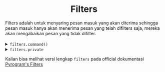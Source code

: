 <h1 align="center">Filters</h1>
Filters adalah untuk menyaring pesan masuk yang akan diterima sehingga
pesan masuk hanya akan menerima pesan yang telah difilters saja, mereka
akan mengabaikan pesan yang tidak difilter.
<br>
<br>

<details>
<summary><code>filters.command()</code></summary>
&nbsp;&nbsp;&nbsp; Filter ini untuk menyaring pesan slash command atau pesan perintah, namun filter ini bisa juga diubah prefixnya menjadi seperti .start, !start, $start, tetapi defaultnya adalah (/), sebagai contoh.
<br>
<br>

```python
from pyrogram import Client, filters
from pyrogram.types import Message

bot = Client(
    "YourSession",
    api_id=123124,
    api_hash="ADaskcAWKdjaoiDjaawid",
    bot_token="1231312:abccsaiddjwi"
)

@bot.on_message(filters.command("start"))
async def on_start_cmd(_, m: Message):
    await m.reply(f"Halo kamu {m.from_user.mention}")

if __name__ == "__main__":
    bot.run()
```
</details>

<details>
<summary><code>filters.private</code></summary>
&nbsp;&nbsp;&nbsp; Filter ini untuk menyaring pesan private seperti personal chat dan tidak akan menerima pesan dari grup ataupun yang lain.
<br>
<br>

```python
from pyrogram import Client, filters
from pyrogram.types import Message

bot = Client(
    "YourSession",
    api_id=123124,
    api_hash="ADaskcAWKdjaoiDjaawid",
    bot_token="1231312:abccsaiddjwi"
)

@bot.on_message(
    filters.command("start") &
    filters.private
)
async def on_start_cmd(_, m: Message):
    await m.reply(f"Halo kamu {m.from_user.mention}")

if __name__ == "__main__":
    bot.run()
```
</details>

Kalian bisa melihat versi lengkap `filters` pada official dokumentasi [Pyrogram's Filters](https://docs.pyrogram.org/api/filters "Dokumentasi terbaik versi saya hehe.")